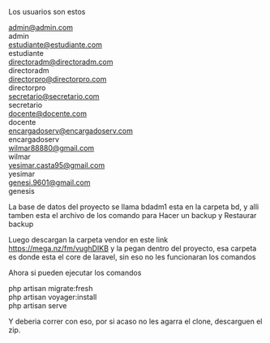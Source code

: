 Los usuarios son estos

admin@admin.com<br>
admin<br>
estudiante@estudiante.com<br>
estudiante<br>
directoradm@directoradm.com<br>
directoradm<br>
directorpro@directorpro.com<br>
directorpro<br>
secretario@secretario.com<br>
secretario<br>
docente@docente.com<br>
docente<br>
encargadoserv@encargadoserv.com<br>
encargadoserv<br>
wilmar88880@gmail.com<br>
wilmar<br>
yesimar.casta95@gmail.com<br>
yesimar<br>
genesi.9601@gmail.com<br>
genesis<br>

La base de datos del proyecto se llama bdadm1 esta en la carpeta bd, y alli tamben esta el archivo de los comando para Hacer un backup y Restaurar backup

Luego descargan la carpeta vendor en este link  https://mega.nz/fm/vughDIKB y la pegan dentro del proyecto, esa carpeta es donde esta el core de laravel, sin eso no les funcionaran los comandos 

Ahora si pueden ejecutar los comandos

php artisan migrate:fresh<br>
php artisan voyager:install<br>
php artisan serve<br>

Y deberia correr con eso, por si acaso no les agarra el clone, descarguen el zip.
